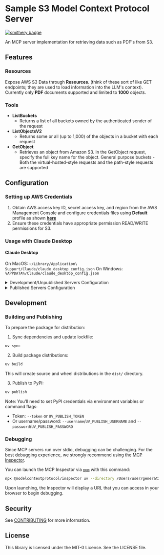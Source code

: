 # Sample S3 Model Context Protocol Server
[![smithery badge](https://smithery.ai/badge/s3-mcp-server)](https://smithery.ai/server/s3-mcp-server)

An MCP server implementation for retrieving  data such as PDF's from S3.

## Features
### Resources
Expose AWS S3 Data through **Resources**. (think of these sort of like GET endpoints; they are used to load information into the LLM's context). Currently only **PDF** documents supported and limited to **1000** objects.


### Tools
- **ListBuckets**
  - Returns a list of all buckets owned by the authenticated sender of the request
- **ListObjectsV2**
  - Returns some or all (up to 1,000) of the objects in a bucket with each request
- **GetObject**
  - Retrieves an object from Amazon S3. In the GetObject request, specify the full key name for the object. General purpose buckets - Both the virtual-hosted-style requests and the path-style requests are supported


## Configuration

### Setting up AWS Credentials
1. Obtain AWS access key ID, secret access key, and region from the AWS Management Console and configure credentials files using **Default** profile as shown [**here**](https://docs.aws.amazon.com/cli/v1/userguide/cli-configure-files.html)
2. Ensure these credentials have appropriate permission READ/WRITE  permissions for S3.

### Usage with Claude Desktop

#### Claude Desktop

On MacOS: `~/Library/Application\ Support/Claude/claude_desktop_config.json`
On Windows: `%APPDATA%/Claude/claude_desktop_config.json`

<details>
  <summary>Development/Unpublished Servers Configuration</summary>

```json
{
  "mcpServers": {
    "s3-mcp-server": {
      "command": "uv",
      "args": [
        "--directory",
        "/Users/user/generative_ai/model_context_protocol/s3-mcp-server",
        "run",
        "s3-mcp-server"
      ]
    }
  }
}
```

</details>

<details>
  <summary>Published Servers Configuration</summary>

```json
{
  "mcpServers": {
    "s3-mcp-server": {
      "command": "uvx",
      "args": [
        "s3-mcp-server"
      ]
    }
  }
}
  ```
</details>

## Development

### Building and Publishing

To prepare the package for distribution:

1. Sync dependencies and update lockfile:
```bash
uv sync
```

2. Build package distributions:
```bash
uv build
```

This will create source and wheel distributions in the `dist/` directory.

3. Publish to PyPI:
```bash
uv publish
```

Note: You'll need to set PyPI credentials via environment variables or command flags:
- Token: `--token` or `UV_PUBLISH_TOKEN`
- Or username/password: `--username`/`UV_PUBLISH_USERNAME` and `--password`/`UV_PUBLISH_PASSWORD`

### Debugging

Since MCP servers run over stdio, debugging can be challenging. For the best debugging
experience, we strongly recommend using the [MCP Inspector](https://github.com/modelcontextprotocol/inspector).


You can launch the MCP Inspector via [`npm`](https://docs.npmjs.com/downloading-and-installing-node-js-and-npm) with this command:

```bash
npx @modelcontextprotocol/inspector uv --directory /Users/user/generative_ai/model_context_protocol/s3-mcp-server run s3-mcp-server
```


Upon launching, the Inspector will display a URL that you can access in your browser to begin debugging.


## Security

See [CONTRIBUTING](CONTRIBUTING.md#security-issue-notifications) for more information.

## License

This library is licensed under the MIT-0 License. See the LICENSE file.